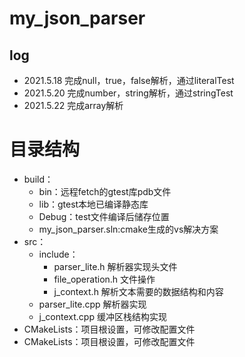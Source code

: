 # my_json_parser
## log
- 2021.5.18  完成null，true，false解析，通过literalTest
- 2021.5.20  完成number，string解析，通过stringTest
- 2021.5.22  完成array解析


# 目录结构

- build：
  - bin：远程fetch的gtest库pdb文件
  - lib：gtest本地已编译静态库
  - Debug：test文件编译后储存位置
  - my_json_parser.sln:cmake生成的vs解决方案
- src：
  - include：
    - parser_lite.h      解析器实现头文件
    - file_operation.h   文件操作
    - j_context.h        解析文本需要的数据结构和内容
  - parser_lite.cpp      解析器实现
  - j_context.cpp        缓冲区栈结构实现
- CMakeLists：项目根设置，可修改配置文件
- CMakeLists：项目根设置，可修改配置文件
